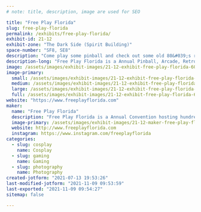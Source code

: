```yaml
---
# note: title, description, image are used for SEO

title: "Free Play Florida"
slug: free-play-florida
permalink: /exhibits/free-play-florida/
exhibit-id: 21-12
exhibit-zone: "The Dark Side (Spirit Building)"
space-number: "SF8, SE8"
description: "Come play some pinball and check out some old 80&#039;s retro at our Glamour Shack Selfie Station."
description-long: "Free Play Florida is a Annual Pinball, Arcade, Retro Computer and Console show preserving the history and education of Gaming history from the 40&#039;s to modern area.  We have panels with game creators, tournaments on Pinball and Console gaming."
image: /assets/images/exhibit-images/21-12-exhibit-free-play-florida-609bdc7f7cbeba0b7df7babb-back-to-the-mall-logo-large.png
image-primary: 
  small: /assets/images/exhibit-images/21-12-exhibit-free-play-florida-609bdc7f7cbeba0b7df7babb-back-to-the-mall-logo-small.png
  medium: /assets/images/exhibit-images/21-12-exhibit-free-play-florida-609bdc7f7cbeba0b7df7babb-back-to-the-mall-logo-medium.png
  large: /assets/images/exhibit-images/21-12-exhibit-free-play-florida-609bdc7f7cbeba0b7df7babb-back-to-the-mall-logo-large.png
  full: /assets/images/exhibit-images/21-12-exhibit-free-play-florida-609bdc7f7cbeba0b7df7babb-back-to-the-mall-logo-full.png
website: "https://www.freeplayflorida.com"
maker: 
  name: "Free Play Florida"
  description: "Free Play Florida is a Annual Convention hosting hundreds of Arcade, Pinball , and Console event."
  image-primary: /assets/images/exhibit-images/21-12-maker-free-play-florida-609a909c33bd76f6cd082086-lightning-logo-medium.png
  website: http://www.freeplayflorida.com
  instagram: https://www.instagram.com/freeplayflorida
categories: 
  - slug: cosplay
    name: Cosplay
  - slug: gaming
    name: Gaming
  - slug: photography
    name: Photography
created-jotform: "2021-07-13 19:53:26"
last-modified-jotform: "2021-11-09 09:53:59"
last-exported: "2021-11-09 09:54:27"
sitemap: false

---
```

